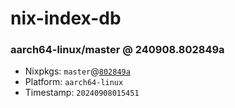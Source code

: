 # nix-index-db
### aarch64-linux/master @ 240908.802849a
- Nixpkgs: `master`@[`802849a`](https://github.com/NixOS/nixpkgs/commit/802849aee160118bcad712e6c36d735e4ce7a705)
- Platform: `aarch64-linux`
- Timestamp: `20240908015451`
